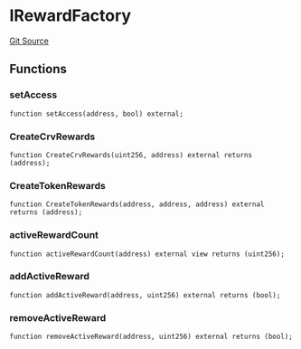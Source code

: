 # IRewardFactory
[Git Source](https://github.com/larrythecucumber321/protocol/blob/aabf2c9d4120808940fb3be9193cb66ea71ac351/contracts/plugins/assets/convex/vendor/ConvexInterfaces.sol)


## Functions
### setAccess


```solidity
function setAccess(address, bool) external;
```

### CreateCrvRewards


```solidity
function CreateCrvRewards(uint256, address) external returns (address);
```

### CreateTokenRewards


```solidity
function CreateTokenRewards(address, address, address) external returns (address);
```

### activeRewardCount


```solidity
function activeRewardCount(address) external view returns (uint256);
```

### addActiveReward


```solidity
function addActiveReward(address, uint256) external returns (bool);
```

### removeActiveReward


```solidity
function removeActiveReward(address, uint256) external returns (bool);
```

